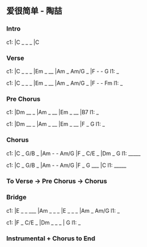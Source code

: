 ---
---

## 爱很简单 - 陶喆

### Intro

c1: |C _ _ _ |C

### Verse

c1: |C _ _ _ |Em _ __ |Am _ Am/G _ |F - - G
l1:  _

c1: |C _ _ _ |Em _ __ |Am _ Am/G _ |F - - Fm
l1:  _

### Pre Chorus

c1: |Dm __ _ |Am _ __ |Em _ __ |B7
l1:  _

c1: |Dm __ _ |Am _ __ |Em _ __ |F _ G
l1:  _

### Chorus

c1: |C _ G/B _ |Am - - Am/G |F _ C/E _ |Dm _ G
l1:                    _____

c1: |C _ G/B _ |Am - - Am/G |F _ G ___ |C
l1:                    _____

### To Verse -> Pre Chorus -> Chorus

### Bridge

c1: |E _ _ ___ |Am _ _ _ |E _ _ _ |Am _ Am/G
l1:  _

c1: |F _ C/E _ |Dm _ _ _ | G
l1:  _

### Instrumental + Chorus to End